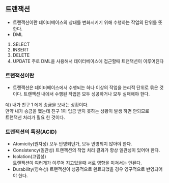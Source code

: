 ## 트랜잭션

- 트랜잭션이란 데이터베이스의 상태를 변화시키기 위해 수행하는 작업의 단위를 뜻한다.   
- DML 
1. SELECT
2. INSERT
3. DELETE
4. UPDATE
주로 DML을 사용해서 데이터베이스에 접근할때 트랜잭션이 이루어진다

### 트랜잭션이란
- 트랜잭션은 데이터베이스에서 수행되는 하나 이상의 작업을 논리적 단위로 묶은 것이다.
트랜잭션 내에서 수행된 작업은 모두 성공하거나 모두 실패해야 한다.

예) 내가 친구 1 에게 송금을 보내는 상황이다.    
    만약 내가 송금을 했는데 친구 1이 입금 받지 못하는 상황이 발생 하면 안되므로  
    트랜잭션 처리가 필요 한 것이다.

### 트랜잭션의 특징(ACID)
- Atomicity(원자성)
  모두 반영되던가, 모두 반영되지 않아야 한다.
- Consistency(일관성)
  트랜잭션의 작업 처리 결과가 항상 일관성이 있어야 한다.
- Isolation(고립성)  
  트랜잭션이 여러개가 이루어 지고있을때 서로 영향을 미쳐서는 안된다.
- Durability(영속성)
  트랜잭션이 성공적으로 완료되었을 경우 영구적으로 반영되어야 한다.